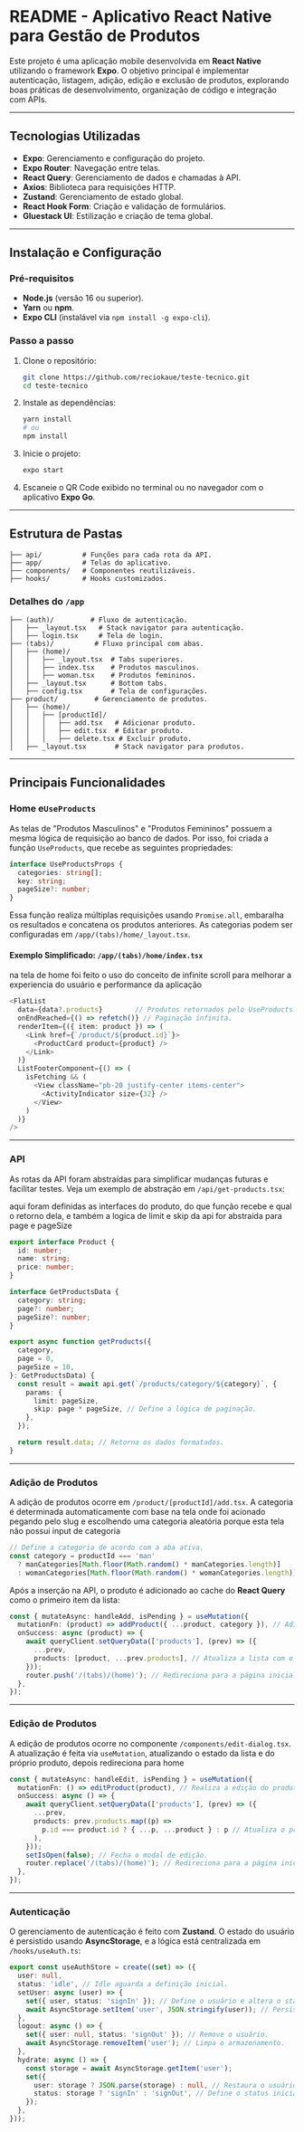 # **README - Aplicativo React Native para Gestão de Produtos**

Este projeto é uma aplicação mobile desenvolvida em **React Native** utilizando o framework **Expo**. O objetivo principal é implementar autenticação, listagem, adição, edição e exclusão de produtos, explorando boas práticas de desenvolvimento, organização de código e integração com APIs.

---

## **Tecnologias Utilizadas**

- **Expo**: Gerenciamento e configuração do projeto.
- **Expo Router**: Navegação entre telas.
- **React Query**: Gerenciamento de dados e chamadas à API.
- **Axios**: Biblioteca para requisições HTTP.
- **Zustand**: Gerenciamento de estado global.
- **React Hook Form**: Criação e validação de formulários.
- **Gluestack UI**: Estilização e criação de tema global.

---

## **Instalação e Configuração**

### **Pré-requisitos**

- **Node.js** (versão 16 ou superior).
- **Yarn** ou **npm**.
- **Expo CLI** (instalável via `npm install -g expo-cli`).

### **Passo a passo**

1. Clone o repositório:

   ```bash
   git clone https://github.com/reciokaue/teste-tecnico.git
   cd teste-tecnico
   ```

2. Instale as dependências:

   ```bash
   yarn install
   # ou
   npm install
   ```

3. Inicie o projeto:

   ```bash
   expo start
   ```

4. Escaneie o QR Code exibido no terminal ou no navegador com o aplicativo **Expo Go**.

---

## **Estrutura de Pastas**

```plaintext
├── api/          # Funções para cada rota da API.
├── app/          # Telas do aplicativo.
├── components/   # Componentes reutilizáveis.
├── hooks/        # Hooks customizados.
```

### **Detalhes do `/app`**

```plaintext
├── (auth)/         # Fluxo de autenticação.
│   ├── _layout.tsx   # Stack navigator para autenticação.
│   ├── login.tsx     # Tela de login.
├── (tabs)/          # Fluxo principal com abas.
│   ├── (home)/
│   │   ├── _layout.tsx  # Tabs superiores.
│   │   ├── index.tsx    # Produtos masculinos.
│   │   ├── woman.tsx    # Produtos femininos.
│   ├── _layout.tsx      # Bottom tabs.
│   ├── config.tsx       # Tela de configurações.
├── product/         # Gerenciamento de produtos.
│   ├── (home)/
│   │   ├── [productId]/
│   │   │   ├── add.tsx   # Adicionar produto.
│   │   │   ├── edit.tsx  # Editar produto.
│   │   │   ├── delete.tsx # Excluir produto.
│   ├── _layout.tsx       # Stack navigator para produtos.
```

---

## **Principais Funcionalidades**

### **Home e`UseProducts`**

As telas de "Produtos Masculinos" e "Produtos Femininos" possuem a mesma lógica de requisição ao banco de dados. Por isso, foi criada a função `UseProducts`, que recebe as seguintes propriedades:

```typescript
interface UseProductsProps {
  categories: string[];
  key: string;
  pageSize?: number;
}
```

Essa função realiza múltiplas requisições usando `Promise.all`, embaralha os resultados e concatena os produtos anteriores. As categorias podem ser configuradas em `/app/(tabs)/home/_layout.tsx`.

#### Exemplo Simplificado: `/app/(tabs)/home/index.tsx`

na tela de home foi feito o uso do conceito de infinite scroll para melhorar a experiencia do
usuário e performance da aplicação

```typescript
<FlatList
  data={data?.products}        // Produtos retornados pelo UseProducts.
  onEndReached={() => refetch()} // Paginação infinita.
  renderItem={({ item: product }) => (
    <Link href={`/product/${product.id}`}>
      <ProductCard product={product} />
    </Link>
  )}
  ListFooterComponent={() => (
    isFetching && (
      <View className="pb-20 justify-center items-center">
        <ActivityIndicator size={32} />
      </View>
    )
  )}
/>
```

---

### **API**

As rotas da API foram abstraídas para simplificar mudanças futuras e facilitar testes. Veja um exemplo de abstração em `/api/get-products.tsx`:

aqui foram definidas as interfaces do produto, do que função recebe e qual o retorno dela, e também a logica de limit e skip da api for abstraída para page e pageSize

```typescript
export interface Product {
  id: number;
  name: string;
  price: number;
}

interface GetProductsData {
  category: string;
  page?: number;
  pageSize?: number;
}

export async function getProducts({
  category,
  page = 0,
  pageSize = 10,
}: GetProductsData) {
  const result = await api.get(`/products/category/${category}`, {
    params: {
      limit: pageSize,
      skip: page * pageSize, // Define a lógica de paginação.
    },
  });

  return result.data; // Retorna os dados formatados.
}
```

---

### **Adição de Produtos**

A adição de produtos ocorre em `/product/[productId]/add.tsx`. A categoria é determinada automaticamente com base na tela onde foi acionado pegando pelo slug e escolhendo uma categoria aleatória porque esta tela não possui input de categoria

```typescript
// Define a categoria de acordo com a aba ativa.
const category = productId === 'man'
  ? manCategories[Math.floor(Math.random() * manCategories.length)]
  : womanCategories[Math.floor(Math.random() * womanCategories.length)];
```

Após a inserção na API, o produto é adicionado ao cache do **React Query** como o primeiro item da lista:

```typescript
const { mutateAsync: handleAdd, isPending } = useMutation({
  mutationFn: (product) => addProduct({ ...product, category }), // Adiciona o produto à API.
  onSuccess: async (product) => {
    await queryClient.setQueryData(['products'], (prev) => ({
      ...prev,
      products: [product, ...prev.products], // Atualiza a lista com o novo produto.
    }));
    router.push('/(tabs)/(home)'); // Redireciona para a página inicial.
  },
});
```

---

### **Edição de Produtos**

A edição de produtos ocorre no componente `/components/edit-dialog.tsx`. A atualização é feita via `useMutation`, atualizando o estado da lista e do próprio produto, depois redireciona para home

```typescript
const { mutateAsync: handleEdit, isPending } = useMutation({
  mutationFn: () => editProduct(product), // Realiza a edição do produto na API.
  onSuccess: async () => {
    await queryClient.setQueryData(['products'], (prev) => ({
      ...prev,
      products: prev.products.map((p) =>
        p.id === product.id ? { ...p, ...product } : p // Atualiza o produto editado.
      ),
    }));
    setIsOpen(false); // Fecha o modal de edição.
    router.replace('/(tabs)/(home)'); // Redireciona para a página inicial.
  },
});
```

---

### **Autenticação**

O gerenciamento de autenticação é feito com **Zustand**. O estado do usuário é persistido usando **AsyncStorage**, e a lógica está centralizada em `/hooks/useAuth.ts`:

```typescript
export const useAuthStore = create((set) => ({
  user: null,
  status: 'idle', // Idle aguarda a definição inicial.
  setUser: async (user) => {
    set({ user, status: 'signIn' }); // Define o usuário e altera o status.
    await AsyncStorage.setItem('user', JSON.stringify(user)); // Persiste o usuário.
  },
  logout: async () => {
    set({ user: null, status: 'signOut' }); // Remove o usuário.
    await AsyncStorage.removeItem('user'); // Limpa o armazenamento.
  },
  hydrate: async () => {
    const storage = await AsyncStorage.getItem('user');
    set({
      user: storage ? JSON.parse(storage) : null, // Restaura o usuário.
      status: storage ? 'signIn' : 'signOut', // Define o status inicial.
    });
  },
}));
```

